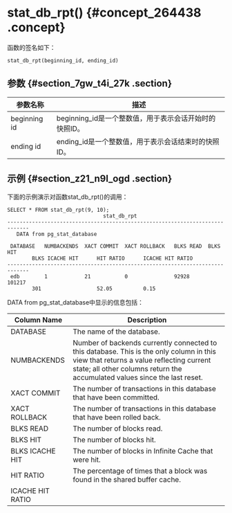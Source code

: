 # stat\_db\_rpt\(\) {#concept_264438 .concept}

函数的签名如下：

``` {#codeblock_mw5_udg_3u9}
stat_db_rpt(beginning_id, ending_id)
```

## 参数 {#section_7gw_t4i_27k .section}

|参数名称|描述|
|----|--|
|beginning id|beginning\_id是一个整数值，用于表示会话开始时的快照ID。|
|ending id|ending\_id是一个整数值，用于表示会话结束时的快照ID。|

## 示例 {#section_z21_n9l_ogd .section}

下面的示例演示对函数stat\_db\_rpt\(\)的调用：

``` {#codeblock_ft8_xwz_ykm}
SELECT * FROM stat_db_rpt(9, 10);
                               stat_db_rpt
-----------------------------------------------------------------------------
   DATA from pg_stat_database

 DATABASE   NUMBACKENDS  XACT COMMIT  XACT ROLLBACK   BLKS READ  BLKS HIT
        BLKS ICACHE HIT      HIT RATIO      ICACHE HIT RATIO
-----------------------------------------------------------------------------
 edb        1            21           0               92928      101217
        301                  52.05          0.15
```

DATA from pg\_stat\_database中显示的信息包括：

|Column Name|Description|
|-----------|-----------|
|DATABASE|The name of the database.|
|NUMBACKENDS|Number of backends currently connected to this database. This is the only column in this view that returns a value reflecting current state; all other columns return the accumulated values since the last reset.|
|XACT COMMIT|The number of transactions in this database that have been committed.|
|XACT ROLLBACK|The number of transactions in this database that have been rolled back.|
|BLKS READ|The number of blocks read.|
|BLKS HIT|The number of blocks hit.|
|BLKS ICACHE HIT|The number of blocks in Infinite Cache that were hit.|
|HIT RATIO|The percentage of times that a block was found in the shared buffer cache.|
|ICACHE HIT RATIO| |

